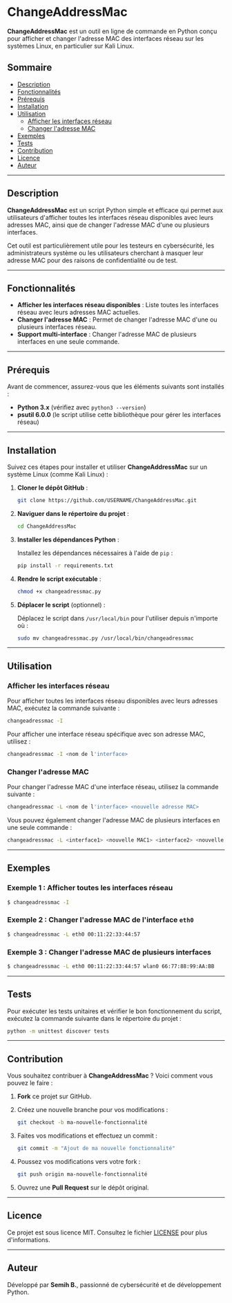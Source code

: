 
# ChangeAddressMac

**ChangeAddressMac** est un outil en ligne de commande en Python conçu pour afficher et changer l'adresse MAC des interfaces réseau sur les systèmes Linux, en particulier sur Kali Linux.

## Sommaire
- [Description](#description)
- [Fonctionnalités](#fonctionnalités)
- [Prérequis](#prérequis)
- [Installation](#installation)
- [Utilisation](#utilisation)
    - [Afficher les interfaces réseau](#afficher-les-interfaces-réseau)
    - [Changer l'adresse MAC](#changer-ladresse-mac)
- [Exemples](#exemples)
- [Tests](#tests)
- [Contribution](#contribution)
- [Licence](#licence)
- [Auteur](#auteur)

---

## Description

**ChangeAddressMac** est un script Python simple et efficace qui permet aux utilisateurs d'afficher toutes les interfaces réseau disponibles avec leurs adresses MAC, ainsi que de changer l'adresse MAC d'une ou plusieurs interfaces.

Cet outil est particulièrement utile pour les testeurs en cybersécurité, les administrateurs système ou les utilisateurs cherchant à masquer leur adresse MAC pour des raisons de confidentialité ou de test.

---

## Fonctionnalités

- **Afficher les interfaces réseau disponibles** : Liste toutes les interfaces réseau avec leurs adresses MAC actuelles.
- **Changer l'adresse MAC** : Permet de changer l'adresse MAC d'une ou plusieurs interfaces réseau.
- **Support multi-interface** : Changer l'adresse MAC de plusieurs interfaces en une seule commande.

---

## Prérequis

Avant de commencer, assurez-vous que les éléments suivants sont installés :

- **Python 3.x** (vérifiez avec `python3 --version`)
- **psutil 6.0.0** (le script utilise cette bibliothèque pour gérer les interfaces réseau)

---

## Installation

Suivez ces étapes pour installer et utiliser **ChangeAddressMac** sur un système Linux (comme Kali Linux) :

1. **Cloner le dépôt GitHub** :
   
   ```bash
   git clone https://github.com/USERNAME/ChangeAddressMac.git
   ```

2. **Naviguer dans le répertoire du projet** :
   
   ```bash
   cd ChangeAddressMac
   ```

3. **Installer les dépendances Python** :

   Installez les dépendances nécessaires à l'aide de `pip` :
   
   ```bash
   pip install -r requirements.txt
   ```

4. **Rendre le script exécutable** :
   
   ```bash
   chmod +x changeadressmac.py
   ```

5. **Déplacer le script** (optionnel) :

   Déplacez le script dans `/usr/local/bin` pour l'utiliser depuis n'importe où :
   
   ```bash
   sudo mv changeadressmac.py /usr/local/bin/changeadressmac
   ```

---

## Utilisation

### Afficher les interfaces réseau

Pour afficher toutes les interfaces réseau disponibles avec leurs adresses MAC, exécutez la commande suivante :

```bash
changeadressmac -I
```

Pour afficher une interface réseau spécifique avec son adresse MAC, utilisez :

```bash
changeadressmac -I <nom de l'interface>
```

### Changer l'adresse MAC

Pour changer l'adresse MAC d'une interface réseau, utilisez la commande suivante :

```bash
changeadressmac -L <nom de l'interface> <nouvelle adresse MAC>
```

Vous pouvez également changer l'adresse MAC de plusieurs interfaces en une seule commande :

```bash
changeadressmac -L <interface1> <nouvelle MAC1> <interface2> <nouvelle MAC2> ...
```

---

## Exemples

### Exemple 1 : Afficher toutes les interfaces réseau

```bash
$ changeadressmac -I
```

### Exemple 2 : Changer l'adresse MAC de l'interface `eth0`

```bash
$ changeadressmac -L eth0 00:11:22:33:44:57
```

### Exemple 3 : Changer l'adresse MAC de plusieurs interfaces

```bash
$ changeadressmac -L eth0 00:11:22:33:44:57 wlan0 66:77:88:99:AA:BB
```

---

## Tests

Pour exécuter les tests unitaires et vérifier le bon fonctionnement du script, exécutez la commande suivante dans le répertoire du projet :

```bash
python -m unittest discover tests
```

---

## Contribution

Vous souhaitez contribuer à **ChangeAddressMac** ? Voici comment vous pouvez le faire :

1. **Fork** ce projet sur GitHub.
2. Créez une nouvelle branche pour vos modifications :
   
   ```bash
   git checkout -b ma-nouvelle-fonctionnalité
   ```

3. Faites vos modifications et effectuez un commit :
   
   ```bash
   git commit -m "Ajout de ma nouvelle fonctionnalité"
   ```

4. Poussez vos modifications vers votre fork :
   
   ```bash
   git push origin ma-nouvelle-fonctionnalité
   ```

5. Ouvrez une **Pull Request** sur le dépôt original.

---

## Licence

Ce projet est sous licence MIT. Consultez le fichier [LICENSE](LICENSE) pour plus d'informations.

---

## Auteur

Développé par **Semih B.**, passionné de cybersécurité et de développement Python.
